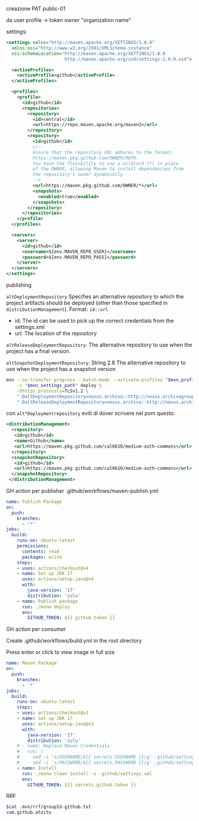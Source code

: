 
creazione PAT public-01 

da user profile -> token owner "organization name"

settings:

```xml
<settings xmlns="http://maven.apache.org/SETTINGS/1.0.0"
  xmlns:xsi="http://www.w3.org/2001/XMLSchema-instance"
  xsi:schemaLocation="http://maven.apache.org/SETTINGS/1.0.0
                      http://maven.apache.org/xsd/settings-1.0.0.xsd">

  <activeProfiles>
    <activeProfile>github</activeProfile>
  </activeProfiles>

  <profiles>
    <profile>
      <id>github</id>
      <repositories>
        <repository>
          <id>central</id>
          <url>https://repo.maven.apache.org/maven2</url>
        </repository>
        <repository>
          <id>github</id>
          <!--
          Ensure that the repository URL adheres to the format: 
          https://maven.pkg.github.com/OWNER/REPO. 
          You have the flexibility to use a wildcard (*) in place 
          of the OWNER, allowing Maven to install dependencies from 
          the repository's owner dynamically.
          -->
          <url>https://maven.pkg.github.com/OWNER/*</url>
          <snapshots>
            <enabled>true</enabled>
          </snapshots>
        </repository>
      </repositories>
    </profile>
  </profiles>

  <servers>
    <server>
      <id>github</id>
      <username>${env.MAVEN_REPO_USER}</username>
      <password>${env.MAVEN_REPO_PASS}</password>
    </server>
  </servers>
</settings>
```

publishing

`altDeploymentRepository`	Specifies an alternative repository to which the project artifacts should be deployed (other than those specified in `distributionManagement`).
Format: `id::url`
- id: The id can be used to pick up the correct credentials from the settings.xml
- url: The location of the repository

`altReleaseDeploymentRepository`: 	The alternative repository to use when the project has a final version.

`altSnapshotDeploymentRepository`:	String	2.8	The alternative repository to use when the project has a snapshot version

```sh
mvn --no-transfer-progress --batch-mode --activate-profiles "$mvn_profiles" \
    -s "$mvn_settings_path" deploy \
    -Dhttps.protocols=TLSv1.2 \
    "-DaltDeploymentRepository=nexus.archiva::http://nexus.archivagroup.it:8081/repository/maven-snapshots" \
    "-DaltReleaseDeploymentRepository=nexus.archiva::http://nexus.archivagroup.it:8081/repository/maven-releases"
```

con `alt*Deploymentrepository` eviti di dover scrivere nel pom questo:

```xml
<distributionManagement>
  <repository>
   <id>github</id>
   <name>Github</name>
   <url>https://maven.pkg.github.com/cal0610/medium-auth-commons</url>
  </repository>
  <snapshotRepository>
   <id>github</id>
   <url>https://maven.pkg.github.com/cal0610/medium-auth-commons</url>
  </snapshotRepository>
 </distributionManagement>
```

GH action per publisher .github/workflows/maven-publish.yml

```yaml
name: Publish Package
on:
  push:
    branches:
      - '*'
jobs:
  build:
    runs-on: ubuntu-latest
    permissions:
      contents: read
      packages: write
    steps:
    - uses: actions/checkout@v4
    - name: Set up JDK 17
      uses: actions/setup-java@v4
      with:
        java-version: '17'
        distribution: 'zulu'
    - name: Publish package
      run: ./mvnw deploy
      env:
        GITHUB_TOKEN: ${{ github.token }}
```

GH action per consumer

Create .github/workflows/build.yml in the root directory

Press enter or click to view image in full size

```yaml
name: Maven Package
on:
  push:
    branches:
      - '*'
jobs:
  build:
    runs-on: ubuntu-latest
    steps:
    - uses: actions/checkout@v3
    - name: Set up JDK 17
      uses: actions/setup-java@v3
      with:
        java-version: '17'
        distribution: 'zulu'
    # - name: Replace Maven Credentials
    #   run: |
    #     sed -i 's/USERNAME/${{ secrets.USERNAME }}/g' .github/settings.xml
    #     sed -i 's/PASSWORD/${{ secrets.PASSWORD }}/g' .github/settings.xml
    - name: Install
      run: ./mvnw clean install -s .github/settings.xml
      env:
        GITHUB_TOKEN: ${{ secrets.github.token }}
```

RRF

```sh
$cat .mvn/rrf/groupId-github.txt
com.github.atoito
```



